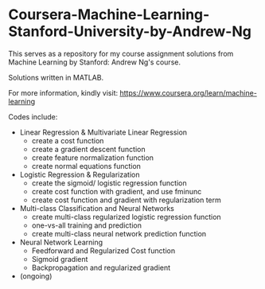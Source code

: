# Coursera-Machine-Learning-Stanford-University-by-Andrew-Ng
This serves as a repository for my course assignment solutions from Machine Learning by Stanford: Andrew Ng's course.

Solutions written in MATLAB.

For more information, kindly visit: https://www.coursera.org/learn/machine-learning

Codes include:
* Linear Regression & Multivariate Linear Regression
  * create a cost function
  * create a gradient descent function
  * create feature normalization function
  * create normal equations function
* Logistic Regression & Regularization
  * create the sigmoid/ logistic regression function
  * create cost function with gradient, and use fminunc 
  * create cost function and gradient with regularization term
* Multi-class Classification and Neural Networks
  * create multi-class regularized logistic regression function
  * one-vs-all training and prediction
  * create multi-class neural network prediction function
* Neural Network Learning
  * Feedforward and Regularized Cost function
  * Sigmoid gradient
  * Backpropagation and regularized gradient
* (ongoing)
